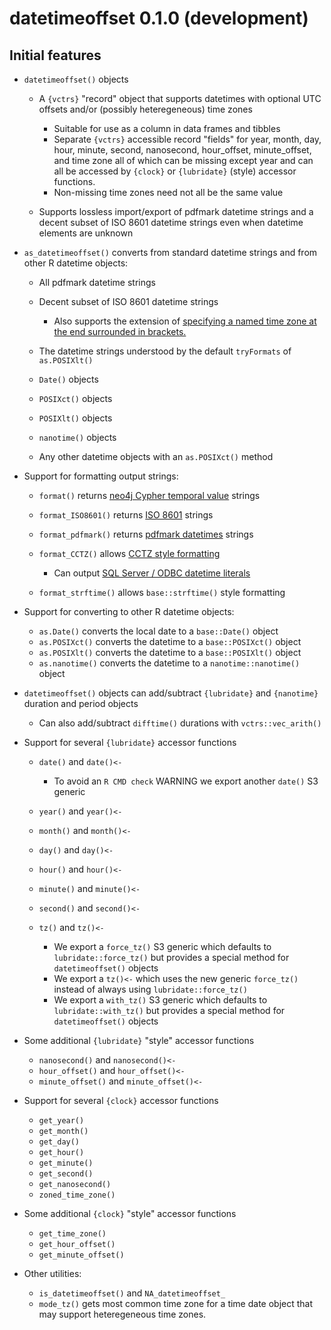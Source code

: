 datetimeoffset 0.1.0 (development)
==================================

Initial features
----------------

* `datetimeoffset()` objects
 
  + A `{vctrs}` "record" object that supports datetimes with optional UTC offsets and/or (possibly heteregeneous) time zones

    - Suitable for use as a column in data frames and tibbles
    - Separate `{vctrs}` accessible record "fields" for year, month, day, hour, 
      minute, second, nanosecond, hour\_offset, minute\_offset, and time zone all of which 
      can be missing except year and can all be accessed by `{clock}` or `{lubridate}` (style) 
      accessor functions.  
    - Non-missing time zones need not all be the same value 

  + Supports lossless import/export of pdfmark datetime strings and a decent subset of 
    ISO 8601 datetime strings even when datetime elements are unknown

* `as_datetimeoffset()` converts from standard datetime strings and from other R datetime objects:

  + All pdfmark datetime strings
  + Decent subset of ISO 8601 datetime strings

    - Also supports the extension of [specifying a named time zone at the end surrounded in brackets.](https://neo4j.com/docs/cypher-manual/current/syntax/temporal/#cypher-temporal-specify-time-zone)

  + The datetime strings understood by the default `tryFormats` of `as.POSIXlt()`
  + `Date()` objects
  + `POSIXct()` objects
  + `POSIXlt()` objects
  + `nanotime()` objects
  + Any other datetime objects with an `as.POSIXct()` method

* Support for formatting output strings:

  + `format()` returns [neo4j Cypher temporal value](https://neo4j.com/docs/cypher-manual/current/syntax/temporal/) strings
  + `format_ISO8601()` returns [ISO 8601](https://en.wikipedia.org/wiki/ISO_8601#Combined_date_and_time_representations) strings
  + `format_pdfmark()` returns [pdfmark datetimes](https://opensource.adobe.com/dc-acrobat-sdk-docs/library/pdfmark/pdfmark_Basic.html#document-info-dictionary-docinfo) strings
  + `format_CCTZ()` allows [CCTZ style formatting](https://github.com/google/cctz/blob/6e09ceb/include/time_zone.h#L197)

    - Can output [SQL Server / ODBC datetime literals](https://learn.microsoft.com/en-us/sql/relational-databases/native-client-odbc-date-time/data-type-support-for-odbc-date-and-time-improvements?source=recommendations&view=sql-server-ver16)

  + `format_strftime()` allows `base::strftime()` style formatting 

* Support for converting to other R datetime objects:

  + `as.Date()` converts the local date to a `base::Date()` object
  + `as.POSIXct()` converts the datetime to a `base::POSIXct()` object
  + `as.POSIXlt()` converts the datetime to a `base::POSIXlt()` object
  + `as.nanotime()` converts the datetime to a `nanotime::nanotime()` object

* `datetimeoffset()` objects can add/subtract `{lubridate}` and `{nanotime}` duration and period objects

  - Can also add/subtract `difftime()` durations with `vctrs::vec_arith()`

* Support for several `{lubridate}` accessor functions

  + `date()` and `date()<-`

    - To avoid an `R CMD check` WARNING we export another `date()` S3 generic

  + `year()` and `year()<-`
  + `month()` and `month()<-`
  + `day()` and `day()<-`
  + `hour()` and `hour()<-`
  + `minute()` and `minute()<-`
  + `second()` and `second()<-`
  + `tz()` and `tz()<-`

    - We export a `force_tz()` S3 generic which defaults to `lubridate::force_tz()`
      but provides a special method for `datetimeoffset()` objects
    - We export a `tz()<-` which uses the new generic `force_tz()`
      instead of always using `lubridate::force_tz()`
    - We export a `with_tz()` S3 generic which defaults to `lubridate::with_tz()`
      but provides a special method for `datetimeoffset()` objects

* Some additional `{lubridate}` "style" accessor functions

  + `nanosecond()` and `nanosecond()<-`
  + `hour_offset()` and `hour_offset()<-`
  + `minute_offset()` and `minute_offset()<-`

* Support for several `{clock}` accessor functions

  + `get_year()`
  + `get_month()`
  + `get_day()`
  + `get_hour()`
  + `get_minute()`
  + `get_second()`
  + `get_nanosecond()`
  + `zoned_time_zone()`

* Some additional `{clock}` "style" accessor functions

  + `get_time_zone()`
  + `get_hour_offset()`
  + `get_minute_offset()`

* Other utilities:

  + `is_datetimeoffset()` and `NA_datetimeoffset_`
  + `mode_tz()` gets most common time zone for a time date object
    that may support heteregeneous time zones.
